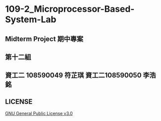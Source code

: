 # 109-2_Microprocessor-Based-System-Lab
## Midterm Project 期中專案

## 第十二組
資工二 108590049 符芷琪
資工二108590050 李浩銘
-----

## LICENSE
[GNU General Public License v3.0](./LICENSE)

